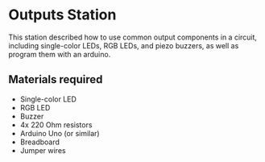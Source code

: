 # Outputs Station
This station described how to use common output components in a circuit, including single-color LEDs, RGB LEDs, and piezo buzzers, as well as program them with an arduino.

## Materials required
* Single-color LED
* RGB LED
* Buzzer
* 4x 220 Ohm resistors
* Arduino Uno (or similar)
* Breadboard
* Jumper wires

